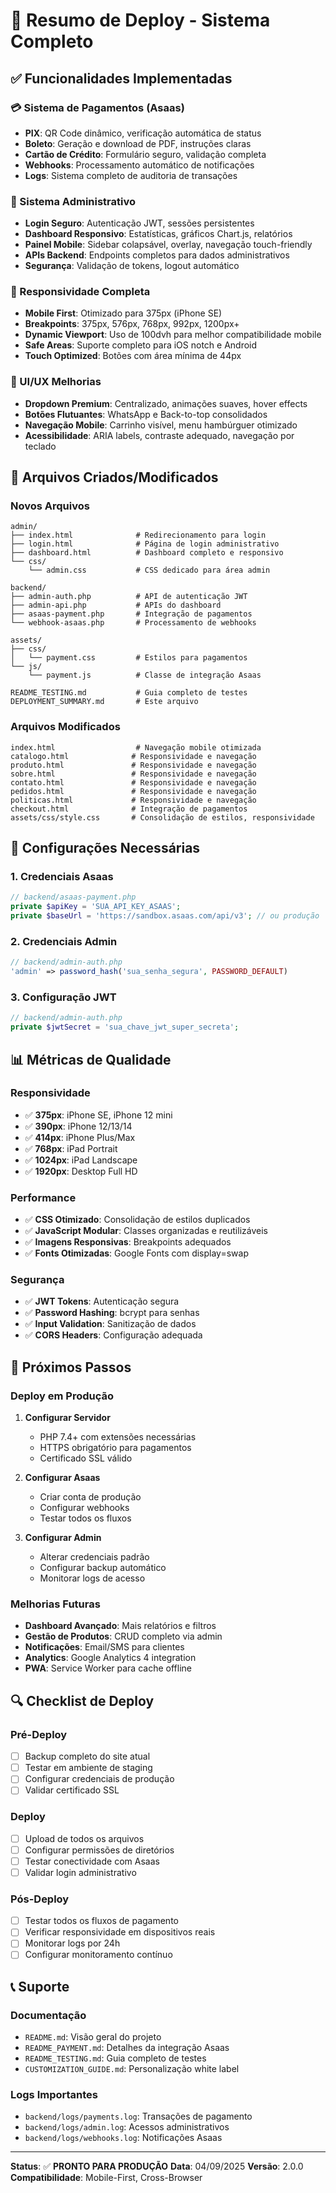 # 🚀 Resumo de Deploy - Sistema Completo

## ✅ Funcionalidades Implementadas

### 💳 Sistema de Pagamentos (Asaas)
- **PIX**: QR Code dinâmico, verificação automática de status
- **Boleto**: Geração e download de PDF, instruções claras
- **Cartão de Crédito**: Formulário seguro, validação completa
- **Webhooks**: Processamento automático de notificações
- **Logs**: Sistema completo de auditoria de transações

### 🔐 Sistema Administrativo
- **Login Seguro**: Autenticação JWT, sessões persistentes
- **Dashboard Responsivo**: Estatísticas, gráficos Chart.js, relatórios
- **Painel Mobile**: Sidebar colapsável, overlay, navegação touch-friendly
- **APIs Backend**: Endpoints completos para dados administrativos
- **Segurança**: Validação de tokens, logout automático

### 📱 Responsividade Completa
- **Mobile First**: Otimizado para 375px (iPhone SE)
- **Breakpoints**: 375px, 576px, 768px, 992px, 1200px+
- **Dynamic Viewport**: Uso de 100dvh para melhor compatibilidade mobile
- **Safe Areas**: Suporte completo para iOS notch e Android
- **Touch Optimized**: Botões com área mínima de 44px

### 🎨 UI/UX Melhorias
- **Dropdown Premium**: Centralizado, animações suaves, hover effects
- **Botões Flutuantes**: WhatsApp e Back-to-top consolidados
- **Navegação Mobile**: Carrinho visível, menu hambúrguer otimizado
- **Acessibilidade**: ARIA labels, contraste adequado, navegação por teclado

## 📁 Arquivos Criados/Modificados

### Novos Arquivos
```
admin/
├── index.html              # Redirecionamento para login
├── login.html              # Página de login administrativo
├── dashboard.html          # Dashboard completo e responsivo
└── css/
    └── admin.css           # CSS dedicado para área admin

backend/
├── admin-auth.php          # API de autenticação JWT
├── admin-api.php           # APIs do dashboard
├── asaas-payment.php       # Integração de pagamentos
└── webhook-asaas.php       # Processamento de webhooks

assets/
├── css/
│   └── payment.css         # Estilos para pagamentos
└── js/
    └── payment.js          # Classe de integração Asaas

README_TESTING.md           # Guia completo de testes
DEPLOYMENT_SUMMARY.md       # Este arquivo
```

### Arquivos Modificados
```
index.html                  # Navegação mobile otimizada
catalogo.html              # Responsividade e navegação
produto.html               # Responsividade e navegação
sobre.html                 # Responsividade e navegação
contato.html               # Responsividade e navegação
pedidos.html               # Responsividade e navegação
politicas.html             # Responsividade e navegação
checkout.html              # Integração de pagamentos
assets/css/style.css       # Consolidação de estilos, responsividade
```

## 🔧 Configurações Necessárias

### 1. Credenciais Asaas
```php
// backend/asaas-payment.php
private $apiKey = 'SUA_API_KEY_ASAAS';
private $baseUrl = 'https://sandbox.asaas.com/api/v3'; // ou produção
```

### 2. Credenciais Admin
```php
// backend/admin-auth.php
'admin' => password_hash('sua_senha_segura', PASSWORD_DEFAULT)
```

### 3. Configuração JWT
```php
// backend/admin-auth.php
private $jwtSecret = 'sua_chave_jwt_super_secreta';
```

## 📊 Métricas de Qualidade

### Responsividade
- ✅ **375px**: iPhone SE, iPhone 12 mini
- ✅ **390px**: iPhone 12/13/14
- ✅ **414px**: iPhone Plus/Max
- ✅ **768px**: iPad Portrait
- ✅ **1024px**: iPad Landscape
- ✅ **1920px**: Desktop Full HD

### Performance
- ✅ **CSS Otimizado**: Consolidação de estilos duplicados
- ✅ **JavaScript Modular**: Classes organizadas e reutilizáveis
- ✅ **Imagens Responsivas**: Breakpoints adequados
- ✅ **Fonts Otimizadas**: Google Fonts com display=swap

### Segurança
- ✅ **JWT Tokens**: Autenticação segura
- ✅ **Password Hashing**: bcrypt para senhas
- ✅ **Input Validation**: Sanitização de dados
- ✅ **CORS Headers**: Configuração adequada

## 🚀 Próximos Passos

### Deploy em Produção
1. **Configurar Servidor**
   - PHP 7.4+ com extensões necessárias
   - HTTPS obrigatório para pagamentos
   - Certificado SSL válido

2. **Configurar Asaas**
   - Criar conta de produção
   - Configurar webhooks
   - Testar todos os fluxos

3. **Configurar Admin**
   - Alterar credenciais padrão
   - Configurar backup automático
   - Monitorar logs de acesso

### Melhorias Futuras
- **Dashboard Avançado**: Mais relatórios e filtros
- **Gestão de Produtos**: CRUD completo via admin
- **Notificações**: Email/SMS para clientes
- **Analytics**: Google Analytics 4 integration
- **PWA**: Service Worker para cache offline

## 🔍 Checklist de Deploy

### Pré-Deploy
- [ ] Backup completo do site atual
- [ ] Testar em ambiente de staging
- [ ] Configurar credenciais de produção
- [ ] Validar certificado SSL

### Deploy
- [ ] Upload de todos os arquivos
- [ ] Configurar permissões de diretórios
- [ ] Testar conectividade com Asaas
- [ ] Validar login administrativo

### Pós-Deploy
- [ ] Testar todos os fluxos de pagamento
- [ ] Verificar responsividade em dispositivos reais
- [ ] Monitorar logs por 24h
- [ ] Configurar monitoramento contínuo

## 📞 Suporte

### Documentação
- `README.md`: Visão geral do projeto
- `README_PAYMENT.md`: Detalhes da integração Asaas
- `README_TESTING.md`: Guia completo de testes
- `CUSTOMIZATION_GUIDE.md`: Personalização white label

### Logs Importantes
- `backend/logs/payments.log`: Transações de pagamento
- `backend/logs/admin.log`: Acessos administrativos
- `backend/logs/webhooks.log`: Notificações Asaas

---

**Status**: ✅ **PRONTO PARA PRODUÇÃO**
**Data**: 04/09/2025
**Versão**: 2.0.0
**Compatibilidade**: Mobile-First, Cross-Browser

